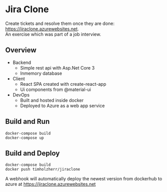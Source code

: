 # Jira Clone 

Create tickets and resolve them once they are done: https://jiraclone.azurewebsites.net.  
An exercise which was part of a job interview.

## Overview

* Backend
  * Simple rest api with Asp.Net Core 3
  * Inmemory database
* Client
  * React SPA created with create-react-app
  * Ui components from @material-ui
* DevOps
  * Built and hosted inside docker
  * Deployed to Azure as a web app service

## Build and Run

```
docker-compose build
docker-compose up 
```

## Build and Deploy

```
docker-compose build
docker push timholzherr/jiraclone
```
A webhook will automatically deploy the newest version from dockerhub to azure at https://jiraclone.azurewebsites.net
